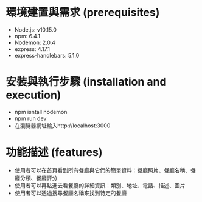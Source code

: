 # 環境建置與需求 (prerequisites)
- Node.js: v10.15.0
- npm: 6.4.1
- Nodemon: 2.0.4
- express: 4.17.1
- express-handlebars: 5.1.0

# 安裝與執行步驟 (installation and execution)
- npm isntall nodemon
- npm run dev
- 在瀏覽器網址輸入http://localhost:3000

# 功能描述 (features)
- 使用者可以在首頁看到所有餐廳與它們的簡單資料：餐廳照片、餐廳名稱、餐廳分類、餐廳評分
- 使用者可以再點進去看餐廳的詳細資訊：類別、地址、電話、描述、圖片
- 使用者可以透過搜尋餐廳名稱來找到特定的餐廳

